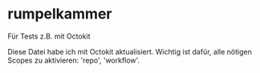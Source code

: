 # rumpelkammer
Für Tests z.B. mit Octokit

Diese Datei habe ich mit Octokit aktualisiert. Wichtig ist dafür, alle nötigen Scopes zu aktivieren: 'repo', 'workflow'.